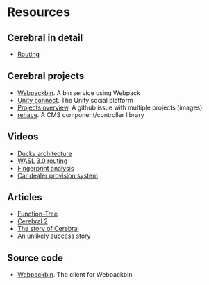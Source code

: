 # Resources

## Cerebral in detail
- [Routing](https://medium.com/@christianalfoni/cerebral-in-detail-routing-96e922e69156)

## Cerebral projects
- [Webpackbin](https://www.webpackbin.com). A bin service using Webpack
- [Unity connect](https://connect.unity.com/). The Unity social platform
- [Projects overview](https://github.com/cerebral/cerebral/issues/713). A github issue with multiple projects (images)
- [rehace](https://www.npmjs.com/package/rehace-github-magnolia). A CMS component/controller library

## Videos
- [Ducky architecture](https://youtu.be/uXlxNJfGKjU?t=4m19s)
- [WASL 3.0 routing](https://youtu.be/iKkGg8UR514?t=46m13s)
- [Fingerprint analysis](https://youtu.be/iKkGg8UR514?t=58m41s)
- [Car dealer provision system](https://youtu.be/iKkGg8UR514?t=1m37s)

## Articles
- [Function-Tree](http://www.christianalfoni.com/articles/2017_04_16_The-second-case-for-function-tree)
- [Cerebral 2](http://www.christianalfoni.com/articles/2017_03_19_Cerebral-2)
- [The story of Cerebral](http://medium.com/p/5793c08db2cc)
- [An unlikely success story](https://gist.github.com/christianalfoni/b08a99faa09df054afe87528a2134730)

## Source code
- [Webpackbin](https://github.com/cerebral/webpackbin). The client for Webpackbin
